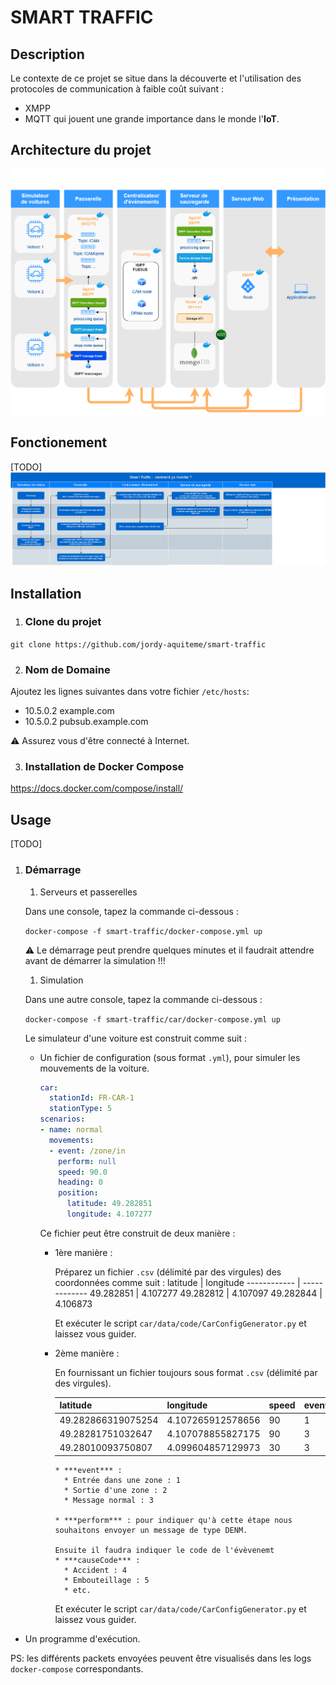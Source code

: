 # SMART TRAFFIC

## Description 
Le contexte de ce projet se situe dans la découverte et l'utilisation des protocoles de communication à faible coût suivant : 
* XMPP
* MQTT 
qui jouent une grande importance dans le monde l'**IoT**.

## Architecture du projet

![](images/archi_smart_traffic.png?raw=true)

## Fonctionement
[TODO]
![](images/fonctionement_smart_traffic.jpg?raw=true)

## Installation

1. ### **Clone du projet**

```git clone https://github.com/jordy-aquiteme/smart-traffic```

2. ### **Nom de Domaine**

Ajoutez les lignes suivantes dans votre fichier `/etc/hosts`:
* 10.5.0.2 example.com
* 10.5.0.2 pubsub.example.com

:warning: Assurez vous d'être connecté à Internet.

3. ### **Installation de Docker Compose**

https://docs.docker.com/compose/install/

## Usage

[TODO]

1. ### **Démarrage**

    1. Serveurs et passerelles

      Dans une console, tapez la commande ci-dessous :

      ```docker-compose -f smart-traffic/docker-compose.yml up```

      :warning: Le démarrage peut prendre quelques minutes et il faudrait attendre avant de démarrer la simulation !!!

    1. Simulation

      Dans une autre console, tapez la commande ci-dessous :

      ```docker-compose -f smart-traffic/car/docker-compose.yml up```

      Le simulateur d'une voiture est construit comme suit :

      * Un fichier de configuration (sous format ```.yml```), pour simuler les mouvements de la voiture.

        ```yaml 
        car:
          stationId: FR-CAR-1
          stationType: 5
        scenarios:
        - name: normal
          movements:
          - event: /zone/in
            perform: null
            speed: 90.0
            heading: 0
            position:
              latitude: 49.282851
              longitude: 4.107277
        ```
        Ce fichier peut être construit de deux manière :

          * 1ère manière :

              Préparez un fichier ```.csv``` (délimité par des virgules) des coordonnées comme suit :
              latitude | longitude
              ------------ | -------------
              49.282851 | 4.107277
              49.282812 | 4.107097
              49.282844 | 4.106873

              Et exécuter le script ```car/data/code/CarConfigGenerator.py``` et laissez vous guider. 

          * 2ème manière :

              En fournissant un fichier toujours sous format ```.csv``` (délimité par des virgules).

              latitude | longitude | speed | event | perform | causeCode
              -------- | ---------- | ---------- | ---------- | ---------- | ----------
              49.282866319075254 | 4.107265912578656 | 90 | 1 | n | |
              49.28281751032647 | 4.107078855827175 | 90 | 3 | n | |
              49.28010093750807 | 4.099604857129973 | 30 | 3 | o | 4

                * ***event*** : 
                  * Entrée dans une zone : 1
                  * Sortie d'une zone : 2
                  * Message normal : 3

                * ***perform*** : pour indiquer qu'à cette étape nous souhaitons envoyer un message de type DENM.  

                Ensuite il faudra indiquer le code de l'évèvenemt 
                * ***causeCode*** :
                  * Accident : 4
                  * Embouteillage : 5
                  * etc.
              Et exécuter le script ```car/data/code/CarConfigGenerator.py``` et laissez vous guider.

- Un programme d'exécution.

PS: les différents packets envoyées peuvent être visualisés dans les logs ```docker-compose``` correspondants.